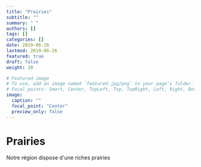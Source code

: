 ```yaml
---
title: "Prairies"
subtitle: ""
summary: " "
authors: []
tags: []
categories: []
date: 2019-06-26
lastmod: 2019-06-26
featured: true
draft: false
weight: 30

# Featured image
# To use, add an image named `featured.jpg/png` to your page's folder.
# Focal points: Smart, Center, TopLeft, Top, TopRight, Left, Right, BottomLeft, Bottom, BottomRight.
image:
  caption: ""
  focal_point: "Center"
  preview_only: false
---
```


# Prairies

Notre région dispose d'une riches prairies

<!-- ![](/img/gallerie/prairies/prairie_01.jpg)
*Prairies en Automne entre les villages de Recogne et Cobru*

![](/img/gallerie/prairies/prairie_02.jpg)
*Prairies en Automne entre les villages de Recogne et Cobru* -->
